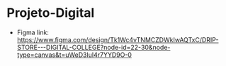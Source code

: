 # Projeto-Digital

- Figma link: https://www.figma.com/design/Tk1Wc4vTNMCZDWkIwAQTxC/DRIP-STORE---DIGITAL-COLLEGE?node-id=22-30&node-type=canvas&t=uWeD3luI4r7YYD9O-0
